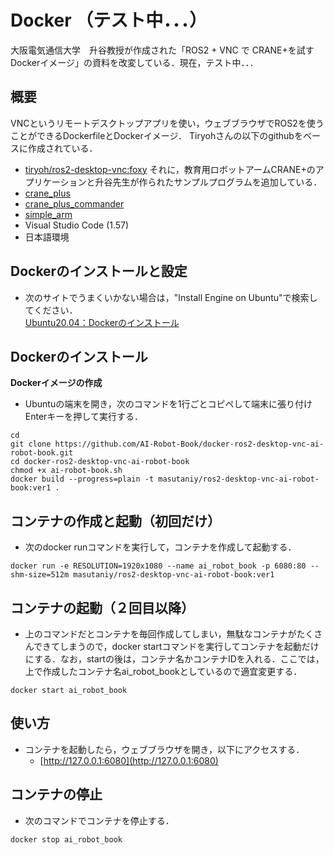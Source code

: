 # Docker （テスト中．．．）
大阪電気通信大学　升谷教授が作成された「ROS2 + VNC で CRANE+を試すDockerイメージ」の資料を改変している．現在，テスト中．．．

## 概要
VNCというリモートデスクトップアプリを使い，ウェブブラウザでROS2を使うことができるDockerfileとDockerイメージ．
Tiryohさんの以下のgithubをベースに作成されている．
- [tiryoh/ros2-desktop-vnc:foxy](https://github.com/Tiryoh/docker-ros2-desktop-vnc) 
それに，教育用ロボットアームCRANE+のアプリケーションと升谷先生が作られたサンプルプログラムを追加している．
- [crane_plus](https://github.com/rt-net/crane_plus)
- [crane_plus_commander](https://github.com/y-masutani/crane_plus_commander)
- [simple_arm](https://github.com/y-masutani/simple_arm)
- Visual Studio Code (1.57)
- 日本語環境


## Dockerのインストールと設定
  - 次のサイトでうまくいかない場合は，"Install Engine on Ubuntu"で検索してください．  
[Ubuntu20.04：Dockerのインストール](https://demura.net/misc/21830.html)

## Dockerのインストール


**Dockerイメージの作成**  
  - Ubuntuの端末を開き，次のコマンドを1行ごとコピペして端末に張り付けEnterキーを押して実行する．      
```
cd
git clone https://github.com/AI-Robot-Book/docker-ros2-desktop-vnc-ai-robot-book.git
cd docker-ros2-desktop-vnc-ai-robot-book
chmod +x ai-robot-book.sh
docker build --progress=plain -t masutaniy/ros2-desktop-vnc-ai-robot-book:ver1 .
```

## コンテナの作成と起動（初回だけ）
  - 次のdocker runコマンドを実行して，コンテナを作成して起動する．
```
docker run -e RESOLUTION=1920x1080 --name ai_robot_book -p 6080:80 --shm-size=512m masutaniy/ros2-desktop-vnc-ai-robot-book:ver1
```

## コンテナの起動（２回目以降）
  - 上のコマンドだとコンテナを毎回作成してしまい，無駄なコンテナがたくさんできてしまうので，docker startコマンドを実行してコンテナを起動だけにする．なお，startの後は，コンテナ名かコンテナIDを入れる．ここでは，上で作成したコンテナ名ai_robot_bookとしているので適宜変更する．
```
docker start ai_robot_book  
```

## 使い方  
- コンテナを起動したら，ウェブブラウザを開き，以下にアクセスする．  
    - [http://127.0.0.1:6080](http://127.0.0.1:6080)

## コンテナの停止
 - 次のコマンドでコンテナを停止する．
```
docker stop ai_robot_book  
```

